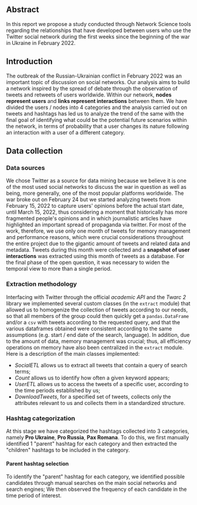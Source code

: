 ## Abstract
In this report we propose a study conducted through Network Science tools regarding the relationships that have developed between users who use the Twitter social network during the first weeks since the beginning of the war in Ukraine in February 2022.

## Introduction
The outbreak of the Russian-Ukrainian conflict in February 2022 was an important topic of discussion on social networks. Our analysis aims to build a network inspired by the spread of debate through the observation of tweets and retweets of users worldwide.
Within our network, **nodes represent users** and **links represent interactions** between them. We have divided the users / nodes into 4 categories and the analysis carried out on tweets and hashtags has led us to analyze the trend of the same with the final goal of identifying what could be the potential future scenarios within the network, in terms of probability that a user changes its nature following an interaction with a user of a different category.

## Data collection
### Data sources
We chose Twitter as a source for data mining because we believe it is one of the most used social networks to discuss the war in question as well as being, more generally, one of the most popular platforms worldwide.
The war broke out on February 24 but we started analyzing tweets from February 15, 2022 to capture users' opinions before the actual start date, until March 15, 2022, thus considering a moment that historically has more fragmented people's opinions and in which journalistic articles have highlighted an important spread of propaganda via twitter. For most of the work, therefore, we use only one month of tweets for memory management and performance reasons, which were crucial considerations throughout the entire project due to the gigantic amount of tweets and related data and metadata. Tweets during this month were collected and a **snapshot of user interactions** was extracted using this month of tweets as a database.
For the final phase of the open question, it was necessary to widen the temporal view to more than a single period.

### Extraction methodology
Interfacing with Twitter through the official *academic API* and the *Twarc 2* library we implemented several custom classes (in the `extract` module) that allowed us to homogenize the collection of tweets according to our needs, so that all members of the group could then quickly get a `pandas.DataFrame` and/or a `csv` with tweets according to the requested query, and that the various dataframes obtained were consistent according to the same assumptions (e.g. start / end date of the search, language). In addition, due to the amount of data, memory management was crucial; thus, all efficiency operations on memory have also been centralized in the `extract` module.
Here is a description of the main classes implemented:

- *SocialETL* allows us to extract all tweets that contain a query of search terms;
- *Count* allows us to identify how often a given keyword appears;
- *UserETL* allows us to access the tweets of a specific user, according to the time periods established by us;
- *DownloadTweets*, for a specified set of tweets, collects only the attributes relevant to us and collects them in a standardized structure.

### Hashtag categorization
At this stage we have categorized the hashtags collected into 3 categories, namely **Pro Ukraine**, **Pro Russia**, **Pax Romana**.
To do this, we first manually identified 1 "parent" hashtag for each category and then extracted the "children" hashtags to be included in the category.

#### Parent hashtag selection
To identify the "parent" hashtag for each category, we identified possible candidates through manual searches on the main social networks and search engines; We then observed the frequency of each candidate in the time period of interest.
